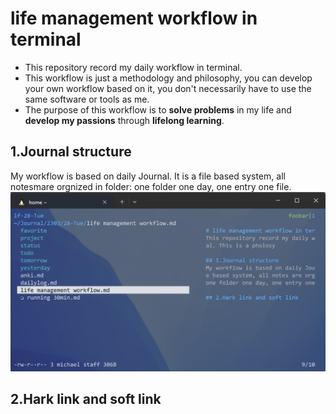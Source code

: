 # life management workflow in terminal
- This repository record my daily workflow in terminal.
- This workflow is just a methodology and philosophy, you can develop your own workflow based on it, you don't necessarily have to use the same software or tools as me.
- The purpose of this workflow is to **solve problems** in my life and **develop my passions** through **lifelong learning**.

## 1.Journal structure
My workflow is based on daily Journal.
It is a file based system, all notesmare orgnized in folder: one folder one day, one entry one file.
![Journal folder structure](/src/folder_structure.png)

## 2.Hark link and soft link

